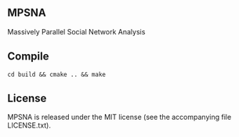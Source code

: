 MPSNA
-----

Massively Parallel Social Network Analysis

Compile
-------

    cd build && cmake .. && make

License
-------

MPSNA is released under the MIT license (see the accompanying file LICENSE.txt).